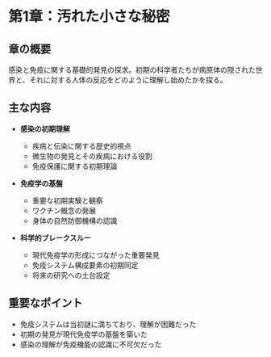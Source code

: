 # 第1章：汚れた小さな秘密

## 章の概要
感染と免疫に関する基礎的発見の探求。初期の科学者たちが病原体の隠された世界と、それに対する人体の反応をどのように理解し始めたかを探る。

## 主な内容
- **感染の初期理解**
  - 疾病と伝染に関する歴史的視点
  - 微生物の発見とその疾病における役割
  - 免疫保護に関する初期理論

- **免疫学の基盤**
  - 重要な初期実験と観察
  - ワクチン概念の発展
  - 身体の自然防御機構の認識

- **科学的ブレークスルー**
  - 現代免疫学の形成につながった重要発見
  - 免疫システム構成要素の初期同定
  - 将来の研究への土台設定

## 重要なポイント
- 免疫システムは当初謎に満ちており、理解が困難だった
- 初期の発見が現代免疫学の基盤を築いた
- 感染の理解が免疫機能の認識に不可欠だった